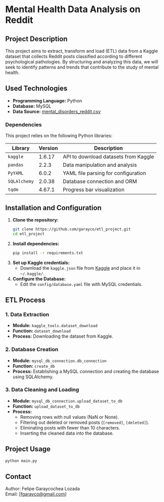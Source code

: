 # Mental Health Data Analysis on Reddit

## Project Description
This project aims to extract, transform and load (ETL) data from a Kaggle dataset that collects Reddit posts classified according to different psychological pathologies. By structuring and analyzing this data, we will seek to identify patterns and trends that contribute to the study of mental health.

## Used Technologies
- **Programming Language:** Python  
- **Database:** MySQL  
- **Data Source:** [mental_disorders_reddit.csv](https://www.kaggle.com/datasets/kamaruladha/mental-disorders-identification-reddit-nlp?select=mental_disorders_reddit.csv)

### Dependencies
This project relies on the following Python libraries:

| Library      | Version  | Description |
|-------------|---------|-------------|
| `kaggle`    | 1.6.17  | API to download datasets from Kaggle |
| `pandas`    | 2.2.3   | Data manipulation and analysis |
| `PyYAML`    | 6.0.2   | YAML file parsing for configuration |
| `SQLAlchemy`| 2.0.38  | Database connection and ORM |
| `tqdm`      | 4.67.1  | Progress bar visualization |

## Installation and Configuration
1. **Clone the repository:**
   ```bash
   git clone https://github.com/garayco/etl_project.git
   cd etl_project
   ```
2. **Install dependencies:**
   ```bash
   pip install -r requirements.txt
   ```
3. **Set up Kaggle credentials:**
   - Download the `kaggle.json` file from [Kaggle](https://www.kaggle.com/) and place it in `~/.kaggle/`.
4. **Configure the Database:**
   - Edit the `config/database.yaml` file with MySQL credentials.

## ETL Process
### 1. Data Extraction
- **Module:** `kaggle_tools.dataset_download`
- **Function:** `dataset_download`
- **Process:** Downloading the dataset from Kaggle.

### 2. Database Creation
- **Module:** `mysql_db_connection.db_connection`
- **Function:** `create_db`
- **Process:** Establishing a MySQL connection and creating the database using SQLAlchemy.

### 3. Data Cleaning and Loading
- **Module:** `mysql_db_connection.upload_dataset_to_db`
- **Function:** `upload_dataset_to_db`
- **Process:**
  - Removing rows with null values (NaN or None).
  - Filtering out deleted or removed posts (`[removed]`, `[deleted]`).
  - Eliminating posts with fewer than 10 characters.
  - Inserting the cleaned data into the database.

## Project Usage

```bash
python main.py
```

## Contact
Author: Felipe Garaycochea Lozada  
Email: [fgarayco@gmail.com]
